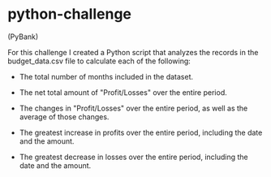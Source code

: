 # python-challenge

(PyBank)

For this challenge I created a Python script that analyzes the records in the budget_data.csv file to calculate each of the following:


  - The total number of months included in the dataset.


  - The net total amount of "Profit/Losses" over the entire period.


  - The changes in "Profit/Losses" over the entire period, as well as the average of those changes.


  - The greatest increase in profits over the entire period, including the date and the amount.


   - The greatest decrease in losses over the entire period, including the date and the amount.


